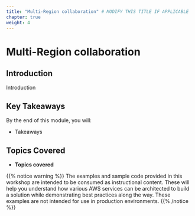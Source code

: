 ```yaml
---
title: "Multi-Region collaboration" # MODIFY THIS TITLE IF APPLICABLE
chapter: true
weight: 4
---
```


# Multi-Region collaboration 

## **Introduction**  
Introduction

## **Key Takeaways**  
By the end of this module, you will:  

- Takeaways

## **Topics Covered**  
- **Topics covered**  



{{% notice warning %}}
The examples and sample code provided in this workshop are intended to be consumed as instructional content. These will help you understand how various AWS services can be architected to build a solution while demonstrating best practices along the way. These examples are not intended for use in production environments.
{{% /notice %}}

